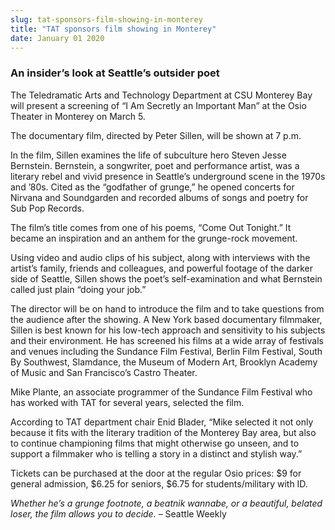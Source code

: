 ```yaml
---
slug: tat-sponsors-film-showing-in-monterey
title: "TAT sponsors film showing in Monterey"
date: January 01 2020
---
```


 
<h3>An insider’s look at Seattle’s outsider poet</h3>
<p>
  The Teledramatic Arts and Technology Department at CSU Monterey Bay will
  present a screening of “I Am Secretly an Important Man” at the Osio Theater in
  Monterey on March 5.
</p>
<p>The documentary film, directed by Peter Sillen, will be shown at 7 p.m.</p>
<p>
  In the film, Sillen examines the life of subculture hero Steven Jesse
  Bernstein. Bernstein, a songwriter, poet and performance artist, was a
  literary rebel and vivid presence in Seattle’s underground scene in the 1970s
  and ’80s. Cited as the “godfather of grunge,” he opened concerts for Nirvana
  and Soundgarden and recorded albums of songs and poetry for Sub Pop Records.
</p>
<p>
  The film’s title comes from one of his poems, “Come Out Tonight.” It became an
  inspiration and an anthem for the grunge-rock movement.
</p>
<p>
  Using video and audio clips of his subject, along with interviews with the
  artist’s family, friends and colleagues, and powerful footage of the darker
  side of Seattle, Sillen shows the poet’s self-examination and what Bernstein
  called just plain “doing your job.”
</p>
<p>
  The director will be on hand to introduce the film and to take questions from
  the audience after the showing. A New York based documentary filmmaker, Sillen
  is best known for his low-tech approach and sensitivity to his subjects and
  their environment. He has screened his films at a wide array of festivals and
  venues including the Sundance Film Festival, Berlin Film Festival, South By
  Southwest, Slamdance, the Museum of Modern Art, Brooklyn Academy of Music and
  San Francisco’s Castro Theater.
</p>
<p>
  Mike Plante, an associate programmer of the Sundance Film Festival who has
  worked with TAT for several years, selected the film.
</p>
<p>
  According to TAT department chair Enid Blader, “Mike selected it not only
  because it fits with the literary tradition of the Monterey Bay area, but also
  to continue championing films that might otherwise go unseen, and to support a
  filmmaker who is telling a story in a distinct and stylish way.”
</p>
<p>
  Tickets can be purchased at the door at the regular Osio prices: $9 for
  general admission, $6.25 for seniors, $6.75 for students/military with ID.
</p>
<p>
  <em
    >Whether he’s a grunge footnote, a beatnik wannabe, or a beautiful, belated
    loser, the film allows you to decide.</em
  >
  – Seattle Weekly
</p>
 
